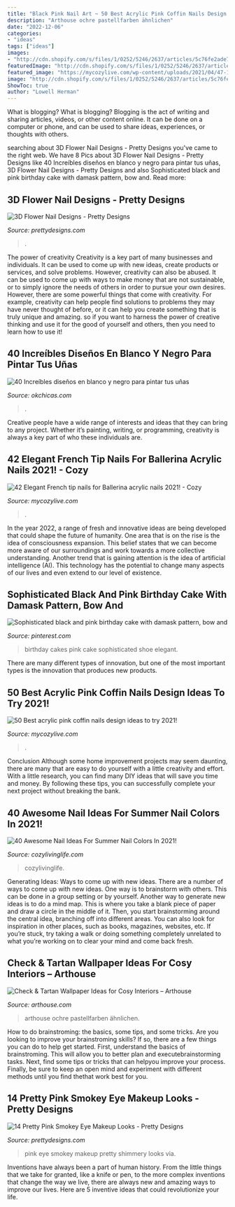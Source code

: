 ```yaml
---
title: "Black Pink Nail Art ~ 50 Best Acrylic Pink Coffin Nails Design Ideas To Try 2021!"
description: "Arthouse ochre pastellfarben ähnlichen"
date: "2022-12-06"
categories:
- "ideas"
tags: ["ideas"]
images:
- "http://cdn.shopify.com/s/files/1/0252/5246/2637/articles/5c76fe2ade77fe547900003b_1024x1024.jpg?v=1600674707"
featuredImage: "http://cdn.shopify.com/s/files/1/0252/5246/2637/articles/5c76fe2ade77fe547900003b_1024x1024.jpg?v=1600674707"
featured_image: "https://mycozylive.com/wp-content/uploads/2021/04/47-1.jpg"
image: "http://cdn.shopify.com/s/files/1/0252/5246/2637/articles/5c76fe2ade77fe547900003b_1024x1024.jpg?v=1600674707"
ShowToc: true
author: "Lowell Herman"
---
```



What is blogging?
What is blogging? Blogging is the act of writing and sharing articles, videos, or other content online. It can be done on a computer or phone, and can be used to share ideas, experiences, or thoughts with others.

	

		
searching about 3D Flower Nail Designs - Pretty Designs you've came to the right web. We have 8 Pics about 3D Flower Nail Designs - Pretty Designs like 40 Increíbles diseños en blanco y negro para pintar tus uñas, 3D Flower Nail Designs - Pretty Designs and also Sophisticated black and pink birthday cake with damask pattern, bow and. Read more:
		
    
## 3D Flower Nail Designs - Pretty Designs

<img loading=lazy src="https://www.prettydesigns.com/wp-content/uploads/2014/07/Blue-Nails1.jpg" onerror="this.onerror=null;this.src='https://tse1.mm.bing.net/th?id=OIP.eZvL7tmTXA7OdjUkIRRcqAHaJ4&amp;pid=15.1';" alt="3D Flower Nail Designs - Pretty Designs">

_Source: prettydesigns.com_

>. 

	

The power of creativity
Creativity is a key part of many businesses and individuals. It can be used to come up with new ideas, create products or services, and solve problems. However, creativity can also be abused. It can be used to come up with ways to make money that are not sustainable, or to simply ignore the needs of others in order to pursue your own desires. However, there are some powerful things that come with creativity. For example, creativity can help people find solutions to problems they may have never thought of before, or it can help you create something that is truly unique and amazing. so if you want to harness the power of creative thinking and use it for the good of yourself and others, then you need to learn how to use it!

    
## 40 Increíbles Diseños En Blanco Y Negro Para Pintar Tus Uñas

<img loading=lazy src="https://www.okchicas.com/wp-content/uploads/2015/09/Uñas-blanco-y-negro-23.jpg" onerror="this.onerror=null;this.src='https://tse4.mm.bing.net/th?id=OIP.rqbwnTaZ5VTr6NPESKBbaQHaJ3&amp;pid=15.1';" alt="40 Increíbles diseños en blanco y negro para pintar tus uñas">

_Source: okchicas.com_

>. 

	

Creative people have a wide range of interests and ideas that they can bring to any project. Whether it’s painting, writing, or programming, creativity is always a key part of who these individuals are.

    
## 42 Elegant French Tip Nails For Ballerina Acrylic Nails 2021! - Cozy

<img loading=lazy src="https://mycozylive.com/wp-content/uploads/2021/03/39.png" onerror="this.onerror=null;this.src='https://tse2.mm.bing.net/th?id=OIP.LjeVZim8wBzmBVNgq-Li-QHaKY&amp;pid=15.1';" alt="42 Elegant French tip nails for Ballerina acrylic nails 2021! - Cozy">

_Source: mycozylive.com_

>. 

	

In the year 2022, a range of fresh and innovative ideas are being developed that could shape the future of humanity. One area that is on the rise is the idea of consciousness expansion. This belief states that we can become more aware of our surroundings and work towards a more collective understanding. Another trend that is gaining attention is the idea of artificial intelligence (AI). This technology has the potential to change many aspects of our lives and even extend to our level of existence.

    
## Sophisticated Black And Pink Birthday Cake With Damask Pattern, Bow And

<img loading=lazy src="https://i.pinimg.com/736x/dd/aa/ab/ddaaab11a67feef5ba2ed90a6c31a0c4--pink-birthday-cakes-pop-cakes.jpg" onerror="this.onerror=null;this.src='https://tse4.mm.bing.net/th?id=OIP.00wzaN5lqXeKxF3PtGAutgHaJ4&amp;pid=15.1';" alt="Sophisticated black and pink birthday cake with damask pattern, bow and">

_Source: pinterest.com_

>birthday cakes pink cake sophisticated shoe elegant. 

	

There are many different types of innovation, but one of the most important types is the innovation that produces new products.

    
## 50 Best Acrylic Pink Coffin Nails Design Ideas To Try 2021!

<img loading=lazy src="https://mycozylive.com/wp-content/uploads/2021/04/47-1.jpg" onerror="this.onerror=null;this.src='https://tse4.mm.bing.net/th?id=OIP.Bq0Z2UmomzjHc0CIK6MFhQHaLH&amp;pid=15.1';" alt="50 Best acrylic pink coffin nails design ideas to try 2021!">

_Source: mycozylive.com_

>. 

	

Conclusion
Although some home improvement projects may seem daunting, there are many that are easy to do yourself with a little creativity and effort. With a little research, you can find many DIY ideas that will save you time and money. By following these tips, you can successfully complete your next project without breaking the bank.

    
## 40 Awesome Nail Ideas For Summer Nail Colors In 2021!

<img loading=lazy src="https://cozylivinglife.com/wp-content/uploads/2021/05/10-2.jpg" onerror="this.onerror=null;this.src='https://tse2.mm.bing.net/th?id=OIP.bJsCCGYZSv-aUMbeHZyeEgHaLH&amp;pid=15.1';" alt="40 Awesome Nail Ideas For Summer Nail Colors In 2021!">

_Source: cozylivinglife.com_

>cozylivinglife. 

	

Generating Ideas: Ways to come up with new ideas.
There are a number of ways to come up with new ideas. One way is to brainstorm with others. This can be done in a group setting or by yourself. Another way to generate new ideas is to do a mind map. This is where you take a blank piece of paper and draw a circle in the middle of it. Then, you start brainstorming around the central idea, branching off into different areas. You can also look for inspiration in other places, such as books, magazines, websites, etc. If you’re stuck, try taking a walk or doing something completely unrelated to what you’re working on to clear your mind and come back fresh.

    
## Check &amp; Tartan Wallpaper Ideas For Cosy Interiors – Arthouse

<img loading=lazy src="http://cdn.shopify.com/s/files/1/0252/5246/2637/articles/5c76fe2ade77fe547900003b_1024x1024.jpg?v=1600674707" onerror="this.onerror=null;this.src='https://tse2.mm.bing.net/th?id=OIP.6PQJ9p7U4geQtV2kBS5tNAHaHV&amp;pid=15.1';" alt="Check &amp; Tartan Wallpaper Ideas for Cosy Interiors – Arthouse">

_Source: arthouse.com_

>arthouse ochre pastellfarben ähnlichen. 

	

How to do brainstroming: the basics, some tips, and some tricks.
Are you looking to improve your brainstroming skills? If so, there are a few things you can do to help get started. First, understand the basics of brainstroming. This will allow you to better plan and executebrainstorming tasks. Next, find some tips or tricks that can helpyou improve your process. Finally, be sure to keep an open mind and experiment with different methods until you find thethat work best for you.

    
## 14 Pretty Pink Smokey Eye Makeup Looks - Pretty Designs

<img loading=lazy src="http://www.prettydesigns.com/wp-content/uploads/2014/07/Shimmery-Pink-Smokey-Eye-Makeup.jpg" onerror="this.onerror=null;this.src='https://tse1.mm.bing.net/th?id=OIP.m54-kK-hEGMeWWeb_JZ2UQAAAA&amp;pid=15.1';" alt="14 Pretty Pink Smokey Eye Makeup Looks - Pretty Designs">

_Source: prettydesigns.com_

>pink eye smokey makeup pretty shimmery looks via. 

	

Inventions have always been a part of human history. From the little things that we take for granted, like a knife or pen, to the more complex inventions that change the way we live, there are always new and amazing ways to improve our lives. Here are 5 inventive ideas that could revolutionize your life.

